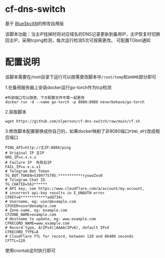 # cf-dns-switch
基于 [BlueSkyXN](https://github.com/BlueSkyXN/DNS-AUTO-Switch)的修改自用版

该脚本功能：当主IP挂掉时将对应域名的DNS记录更新到备用IP，主IP恢复时切换回主IP，采用tcping检测，每次运行检测5次可按需更改。
可配置TGbot通知

# 配置说明

该脚本需要在/root目录下运行可以按需更改脚本中`/root/temp`和`$HOME`部分即可

1.在备用服务器上安装docker运行go-torch作为tcp检测
```shell
#外部端口可以随意，下方配置文件中需一起更改
docker run -d --name go-torch -p 8080:8080 neverbehave/go-torch
```

2.获取脚本
```shell 
wget https://github.com/olperson/cf-dns-switch/raw/main/cf.sh
```

3.修改脚本配置替换成你自己的，如果docker映射了非8080端口`PING_API`改成相应端口
```shell
PING_API=http://主IP:8080/ping
# Original IP 主IP
ORG_IP=x.x.x.x
# Failure IP  失败后IP
FAIL_IP=x.x.x.x1
# Telegram Bot Token
TG_BOT_TOKEN=5309775795:***********ryswoZxv0
# Telegram Chat ID
TG_CHATID=562******
# API key, see https://www.cloudflare.com/a/account/my-account,
# incorrect api-key results in E_UNAUTH error
CFKEY=6************add734c
# Username, eg: user@example.com
CFUSER=user@example.com
# Zone name, eg: example.com
CFZONE_NAME=example.com
# Hostname to update, eg: www.example.com
CFRECORD_NAME=www.example.com
# Record type, A(IPv4)|AAAA(IPv6), default IPv4
CFRECORD_TYPE=A
# Cloudflare TTL for record, between 120 and 86400 seconds
CFTTL=120
```
使用crontab定时执行即可
